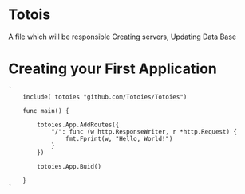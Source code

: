 # Totois
A file which will be responsible Creating servers, Updating Data Base

# Creating your First Application

    `
        include( totoies "github.com/Totoies/Totoies")

        func main() {

	        totoies.App.AddRoutes({
                "/": func (w http.ResponseWriter, r *http.Request) {
                    fmt.Fprint(w, "Hello, World!")
                }
            })

            totoies.App.Buid()

        }
    `